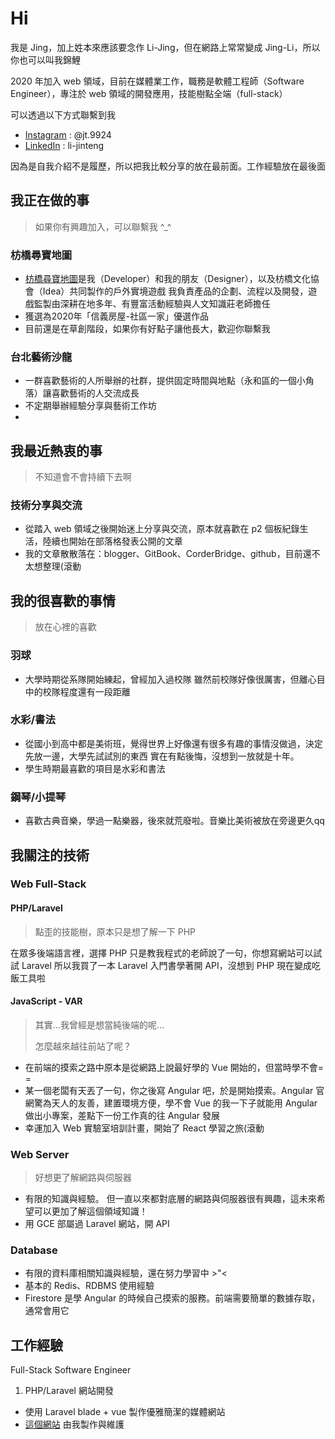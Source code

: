 # Hi

我是 Jing，加上姓本來應該要念作 Li-Jing，但在網路上常常變成 Jing-Li，所以你也可以叫我錦鯉

2020 年加入 web 領域，目前在媒體業工作，職務是軟體工程師（Software Engineer），專注於 web 領域的開發應用，技能樹點全端（full-stack）

可以透過以下方式聯繫到我

* [Instagram](https://www.instagram.com/jt.9924/) : @jt.9924
* [LinkedIn](https://www.linkedin.com/in/li-jinteng/) : li-jinteng

因為是自我介紹不是履歷，所以把我比較分享的放在最前面。工作經驗放在最後面

## 我正在做的事

> 如果你有興趣加入，可以聯繫我 ^_^

### 枋橋尋寶地圖
* [枋橋尋寶地圖](http://funciao.org/)是我（Developer）和我的朋友（Designer），以及枋橋文化協會（Idea）共同製作的戶外實境遊戲
  我負責產品的企劃、流程以及開發，遊戲監製由深耕在地多年、有豐富活動經驗與人文知識莊老師擔任
* 獲選為2020年「信義房屋-社區一家」優選作品
* 目前還是在草創階段，如果你有好點子讓他長大，歡迎你聯繫我

### 台北藝術沙龍
* 一群喜歡藝術的人所舉辦的社群，提供固定時間與地點（永和區的一個小角落）讓喜歡藝術的人交流成長
* 不定期舉辦經驗分享與藝術工作坊
* 
## 我最近熱衷的事

> 不知道會不會持續下去啊

### 技術分享與交流
* 從踏入 web 領域之後開始迷上分享與交流，原本就喜歡在 p2 個板紀錄生活，陸續也開始在部落格發表公開的文章
* 我的文章散散落在：blogger、GitBook、CorderBridge、github，目前還不太想整理(滾動

## 我的很喜歡的事情

> 放在心裡的喜歡

### 羽球
* 大學時期從系隊開始練起，曾經加入過校隊
雖然前校隊好像很厲害，但離心目中的校隊程度還有一段距離

### 水彩/書法
* 從國小到高中都是美術班，覺得世界上好像還有很多有趣的事情沒做過，決定先放一邊，大學先試試別的東西
  實在有點後悔，沒想到一放就是十年。
* 學生時期最喜歡的項目是水彩和書法

### 鋼琴/小提琴
* 喜歡古典音樂，學過一點樂器，後來就荒廢啦。音樂比美術被放在旁邊更久qq

## 我關注的技術

### Web Full-Stack

#### PHP/Laravel

> 點歪的技能樹，原本只是想了解一下 PHP

在眾多後端語言裡，選擇 PHP 只是教我程式的老師說了一句，你想寫網站可以試試 Laravel
所以我買了一本 Laravel 入門書學著開 API，沒想到 PHP 現在變成吃飯工具啦

#### JavaScript - VAR

> 其實...我曾經是想當純後端的呢...
>
> 怎麼越來越往前站了呢？

* 在前端的摸索之路中原本是從網路上說最好學的 Vue 開始的，但當時學不會= =
* 某一個老闆有天丟了一句，你之後寫 Angular 吧，於是開始摸索。Angular 官網驚為天人的友善，建置環境方便，學不會 Vue 的我一下子就能用 Angular 做出小專案，差點下一份工作真的往 Angular 發展
* 幸運加入 Web 實驗室培訓計畫，開始了 React 學習之旅(滾動

### Web Server

> 好想更了解網路與伺服器

* 有限的知識與經驗。
  但一直以來都對底層的網路與伺服器很有興趣，這未來希望可以更加了解這個領域知識！
* 用 GCE 部屬過 Laravel 網站，開 API

### Database

* 有限的資料庫相關知識與經驗，還在努力學習中 >"<
* 基本的 Redis、RDBMS 使用經驗
* Firestore 是學 Angular 的時候自己摸索的服務。前端需要簡單的數據存取，通常會用它

## 工作經驗

Full-Stack Software Engineer

1. PHP/Laravel 網站開發
* 使用 Laravel blade + vue 製作優雅簡潔的媒體網站
* [這個網站](https://fc.bnext.com.tw/) 由我製作與維護
